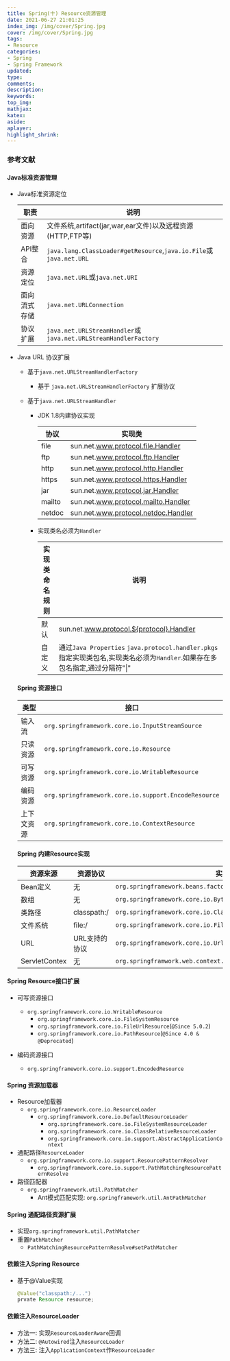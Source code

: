 ```yaml
---
title: Spring(十) Resource资源管理
date: 2021-06-27 21:01:25
index_img: /img/cover/Spring.jpg
cover: /img/cover/Spring.jpg
tags:
- Resource
categories:
- Spring
- Spring Framework
updated:
type:
comments:
description:
keywords:
top_img:
mathjax:
katex:
aside:
aplayer:
highlight_shrink:
---
```


### 参考文献

#### Java标准资源管理

* Java标准资源定位

  | 职责         | 说明                                                         |
  | ------------ | ------------------------------------------------------------ |
  | 面向资源     | 文件系统,artifact(jar,war,ear文件)以及远程资源(HTTP,FTP等)   |
  | API整合      | `java.lang.ClassLoader#getResource`,`java.io.File`或`java.net.URL` |
  | 资源定位     | `java.net.URL`或`java.net.URI`                               |
  | 面向流式存储 | `java.net.URLConnection`                                     |
  | 协议扩展     | `java.net.URLStreamHandler`或`java.net.URLStreamHandlerFactory` |

* Java URL 协议扩展

  * 基于`java.net.URLStreamHandlerFactory`

    * 基于 `java.net.URLStreamHandlerFactory` 扩展协议

  * 基于`java.net.URLStreamHandler`

    * JDK 1.8内建协议实现

      | 协议   | 实现类                              |
      | ------ | ----------------------------------- |
      | file   | sun.net.www.protocol.file.Handler   |
      | ftp    | sun.net.www.protocol.ftp.Handler    |
      | http   | sun.net.www.protocol.http.Handler   |
      | https  | sun.net.www.protocol.https.Handler  |
      | jar    | sun.net.www.protocol.jar.Handler    |
      | mailto | sun.net.www.protocol.mailto.Handler |
      | netdoc | sun.net.www.protocol.netdoc.Handler |

    * 实现类名必须为`Handler`

      | 实现类命名规则 | 说明                                                         |
      | -------------- | ------------------------------------------------------------ |
      | 默认           | sun.net.www.protocol.${protocol}.Handler                     |
      | 自定义         | 通过`Java Properties` `java.protocol.handler.pkgs`指定实现类包名,实现类名必须为`Handler`.如果存在多包名指定,通过分隔符"\|" |

  #### Spring 资源接口

  | 类型       | 接口                                                 |
  | ---------- | ---------------------------------------------------- |
  | 输入流     | `org.springframework.core.io.InputStreamSource`      |
  | 只读资源   | `org.springframework.core.io.Resource`               |
  | 可写资源   | `org.springframework.core.io.WritableResource`       |
  | 编码资源   | `org.springframework.core.io.support.EncodeResource` |
  | 上下文资源 | `org.springframework.core.io.ContextResource`        |

  #### Spring 内建Resource实现

  | 资源来源      | 资源协议      | 实现类                                                       |
  | ------------- | ------------- | ------------------------------------------------------------ |
  | Bean定义      | 无            | `org.springframework.beans.factory.support.BeanDefintionResource` |
  | 数组          | 无            | `org.springframework.core.io.ByteArrayResource`              |
  | 类路径        | classpath:/   | `org.springframework.core.io.ClassPathResource`              |
  | 文件系统      | file:/        | `org.springframework.core.io.FileSystemResource`             |
  | URL           | URL支持的协议 | `org.springframework.core.io.UrlResource`                    |
  | ServletContex | 无            | `org.springframwork.web.context.support.ServletContextResource` |

#### Spring Resource接口扩展

* 可写资源接口
  * `org.springframework.core.io.WritableResource`
    * `org.springframework.core.io.FileSystemResource`
    * `org.springframework.core.io.FileUrlResource`(`@Since 5.0.2`)
    * `org.springframework.core.io.PathResource`(`@Since 4.0 & @Deprecated`)

* 编码资源接口
  * `org.springframework.core.io.support.EncodedResource`

#### Spring 资源加载器

* Resource加载器
  * `org.springframework.core.io.ResourceLoader`
    * `org.springframework.core.io.DefaultResourceLoader`
      * `org.springframework.core.io.FileSystemResourceLoader`
      * `org.springframework.core.io.ClassRelativeResourceLoader`
      * `org.springframework.core.io.support.AbstractApplicationContext`
* 通配路径`ResourceLoader`
  * `org.springframework.core.io.support.ResourcePatternResolver`
    * `org.springframework.core.io.support.PathMatchingResourcePatternResolve`
* 路径匹配器
  * `org.springframework.util.PathMatcher`
    * Ant模式匹配实现: `org.springframework.util.AntPathMatcher`

#### Spring 通配路径资源扩展

* 实现`org.springframework.util.PathMatcher`
* 重置`PathMatcher`
  * `PathMatchingResourcePatternResolve#setPathMatcher`

#### 依赖注入Spring Resource

* 基于@Value实现

  ```java
  @Value("classpath:/...")
  prvate Resource resource;
  ```

#### 依赖注入ResourceLoader

* 方法一: 实现`ResourceLoaderAware`回调
* 方法二: `@Autowired`注入`ResourceLoader`
* 方法三: 注入`ApplicationContext`作`ResourceLoader`


